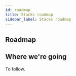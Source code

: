 ```yaml
---
id: roadmap
title: Stacks roadmap
sidebar_label: Stacks roadmap
---
```


## Roadmap

## Where we're going

To follow.